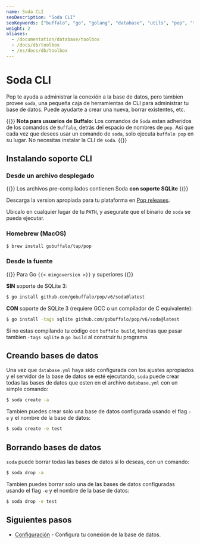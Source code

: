 ```yaml
---
name: Soda CLI
seoDescription: "Soda CLI"
seoKeywords: ["buffalo", "go", "golang", "database", "utils", "pop", "toolbox", "CLI", "soda"]
weight: 2
aliases:
  - /documentation/database/toolbox
  - /docs/db/toolbox
  - /es/docs/db/toolbox
---
```


# Soda CLI

Pop te ayuda a administrar la conexión a la base de datos, pero tambien provee `soda`, una pequeña caja de herramientas de CLI para administrar tu base de datos. Puede ayudarte a crear una nueva, borrar existentes, etc.

{{<note>}}
**Nota para usuarios de Buffalo**: Los comandos de `Soda` estan adheridos de los comandos de `Buffalo`, detrás del espacio de nombres de `pop`. Asi que cada vez que desees usar un comando de `soda`, solo ejecuta `buffalo pop` en su lugar. No necesitas instalar la CLI de `soda`.
{{</note>}}

## Instalando soporte CLI

### Desde un archivo desplegado

{{<note>}}
Los archivos pre-compilados contienen Soda **con soporte SQLite**
{{</note>}}

Descarga la version apropiada para tu plataforma en [Pop releases](https://github.com/gobuffalo/pop/releases).

Ubicalo en cualquier lugar de tu `PATH`, y asegurate que el binario de `soda` se pueda ejecutar.

### Homebrew (MacOS)

```bash
$ brew install gobuffalo/tap/pop
```

### Desde la fuente

{{<note>}}
Para Go `{{< mingoversion >}}` y superiores
{{</note>}}

**SIN** soporte de SQLite 3:

```bash
$ go install github.com/gobuffalo/pop/v6/soda@latest
```

**CON** soporte de SQLite 3 (requiere GCC o un compilador de C equivalente):

```bash
$ go install -tags sqlite github.com/gobuffalo/pop/v6/soda@latest
```
Si no estas compilando tu código con `buffalo build`, tendras que pasar tambien `-tags sqlite` a `go build` al construir tu programa.

## Creando bases de datos

Una vez que `database.yml` haya sido configurada con los ajustes apropiados y el servidor de la base de datos se esté ejecutando, `soda` puede crear todas las bases de datos que esten en el archivo `database.yml` con un simple comando:

```bash
$ soda create -a
```

Tambien puedes crear solo una base de datos configurada usando el flag `-e` y el nombre de la base de datos:

```bash
$ soda create -e test
```

## Borrando bases de datos

`soda` puede borrar todas las bases de datos si lo deseas, con un comando:

```bash
$ soda drop -a
```

Tambien puedes borrar solo una de las bases de datos configuradas usando el flag `-e` y el nombre de la base de datos:

```bash
$ soda drop -e test
```

## Siguientes pasos

* [Configuración](/es/documentation/database/configuration) - Configura tu conexión de la base de datos.

